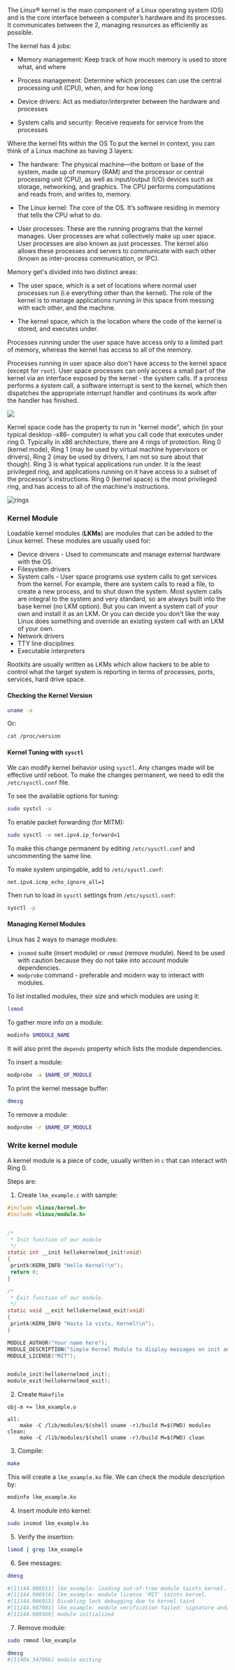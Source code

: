 The Linux® kernel is the main component of a Linux operating system (OS) and is the core interface between a computer’s hardware and its processes. It communicates between the 2, managing resources as efficiently as possible.

The kernel has 4 jobs:

* Memory management: Keep track of how much memory is used to store what, and where

* Process management: Determine which processes can use the central processing unit (CPU), when, and for how long

* Device drivers: Act as mediator/interpreter between the hardware and processes

* System calls and security: Receive requests for service from the processes


Where the kernel fits within the OS
To put the kernel in context, you can think of a Linux machine as having 3 layers:

* The hardware: The physical machine—the bottom or base of the system, made up of memory (RAM) and the processor or central processing unit (CPU), as well as input/output (I/O) devices such as storage, networking, and graphics. The CPU performs computations and reads from, and writes to, memory.

* The Linux kernel: The core of the OS. It’s software residing in memory that tells the CPU what to do.

* User processes: These are the running programs that the kernel manages. User processes are what collectively make up user space. User processes are also known as just processes. The kernel also allows these processes and servers to communicate with each other (known as inter-process communication, or IPC).


Memory get's divided into two distinct areas:

* The user space, which is a set of locations where normal user processes run (i.e everything other than the kernel). The role of the kernel is to manage applications running in this space from messing with each other, and the machine.

* The kernel space, which is the location where the code of the kernel is stored, and executes under.

Processes running under the user space have access only to a limited part of memory, whereas the kernel has access to all of the memory. 

Processes running in user space also don't have access to the kernel space (except for `root`). User space processes can only access a small part of the kernel via an interface exposed by the kernel - the system calls. If a process performs a system call, a software interrupt is sent to the kernel, which then dispatches the appropriate interrupt handler and continues its work after the handler has finished.

![](https://www.differencebetween.com/wp-content/uploads/2017/12/Difference-Between-User-Mode-and-Kernel-Mode-fig-2.png)


Kernel space code has the property to run in "kernel mode", which (in your typical desktop -x86- computer) is what you call code that executes under ring 0. Typically in x86 architecture, there are 4 rings of protection. Ring 0 (kernel mode), Ring 1 (may be used by virtual machine hypervisors or drivers), Ring 2 (may be used by drivers, I am not so sure about that though). Ring 3 is what typical applications run under. It is the least privileged ring, and applications running on it have access to a subset of the processor's instructions. Ring 0 (kernel space) is the most privileged ring, and has access to all of the machine's instructions.

![rings](https://upload.wikimedia.org/wikipedia/commons/2/2f/Priv_rings.svg)


### Kernel Module

Loadable kernel modules (**LKMs**) are modules that can be added to the Linux kernel. These modules are usually used for:

* Device drivers - Used to communicate and manage external hardware with the OS.
* Filesystem drivers
* System calls - User space programs use system calls to get services from the kernel. For example, there are system calls to read a file, to create a new process, and to shut down the system. Most system calls are integral to the system and very standard, so are always built into the base kernel (no LKM option). But you can invent a system call of your own and install it as an LKM. Or you can decide you don't like the way Linux does something and override an existing system call with an LKM of your own.
* Network drivers
* TTY line disciplines
* Executable interpreters


Rootkits are usually written as LKMs which allow hackers to be able to control what the target system is reporting in terms of processes, ports, services, hard drive space.

#### Checking the Kernel Version

```bash
uname -a
```

Or:
```bash
cat /proc/version
```

#### Kernel Tuning with `sysctl`

We can modify kernel behavior using `sysctl`. Any changes made will be effective until reboot. To make the changes permanent, we need to edit the `/etc/sysctl.conf` file.

To see the available options for tuning:
```bash
sudo systcl -a
```

To enable packet forwarding (for MITM):
```bash
sudo sysctl -w net.ipv4.ip_forward=1
```

To make this change permanent by editing `/etc/sysctl.conf` and uncommenting the same line.

To make system unpingable, add to `/etc/sysctl.conf`:
```
net.ipv4.icmp_echo_ignore_all=1
```

Then run to load in `sysctl` settings from `/etc/sysctl.conf`:
```bash
sysctl -p
```


#### Managing Kernel Modules

Linux has 2 ways to manage modules:

* `insmod` suite (insert module) or `rmmod` (remove module). Need to be used with caution because they do not take into account module dependencies.
* `modprobe` command - preferable and modern way to interact with modules.

To list installed modules, their size and which modules are using it:
```bash
lsmod
```

To gather more info on a module:
```bash
modinfo $MODULE_NAME
```
It will also print the `depends` property which lists the module dependencies.


To insert a module:
```bash
modprobe -a $NAME_OF_MODULE
```

To print the kernel message buffer:
```bash
dmesg
```

To remove a module:
```bash
modprobe -r $NAME_OF_MODULE
```

### Write kernel module

A kernel module is a piece of code, usually written in `c` that can interact with Ring 0.

Steps are:
1) Create `lkm_example.c` with sample:

```c
#include <linux/kernel.h>
#include <linux/module.h>


/*
 * Init function of our module
 */
static int __init hellokernelmod_init(void)
{
 printk(KERN_INFO "Hello Kernel!\n");
 return 0;
}

/*
 * Exit function of our module.
 */
static void __exit hellokernelmod_exit(void)
{
 printk(KERN_INFO "Hasta la vista, Kernel!\n");
}

MODULE_AUTHOR("Your name here");
MODULE_DESCRIPTION("Simple Kernel Module to display messages on init and exit.");
MODULE_LICENSE("MIT");


module_init(hellokernelmod_init);
module_exit(hellokernelmod_exit);
```

2) Create `Makefile`

```
obj-m += lkm_example.o

all:
	make -C /lib/modules/$(shell uname -r)/build M=$(PWD) modules
clean:
	make -C /lib/modules/$(shell uname -r)/build M=$(PWD) clean
```

3) Compile:
```bash
make
```
This will create a `lkm_example.ko` file.
We can check the module description by:
```bash
modinfo lkm_example.ko
```

4) Insert module into kernel:
```bash
sudo insmod lkm_example.ko
```

5) Verify the insertion:
```bash
lsmod | grep lkm_example
```

6) See messages:
```bash
dmesg

#[11144.986911] lkm_example: loading out-of-tree module taints kernel.
#[11144.986914] lkm_example: module license 'MIT' taints kernel.
#[11144.986915] Disabling lock debugging due to kernel taint
#[11144.987001] lkm_example: module verification failed: signature and/or required key missing - tainting kernel
#[11144.989369] module initialized
```

7) Remove module:
```bash
sudo rmmod lkm_example
```

```bash
dmesg
#[11404.347066] module exiting
```